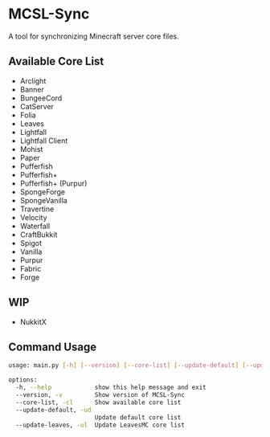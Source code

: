 # MCSL-Sync

A tool for synchronizing Minecraft server core files.

## Available Core List

- Arclight
- Banner
- BungeeCord
- CatServer
- Folia
- Leaves
- Lightfall
- Lightfall Client
- Mohist
- Paper
- Pufferfish
- Pufferfish+
- Pufferfish+ (Purpur)
- SpongeForge
- SpongeVanilla
- Travertine
- Velocity
- Waterfall
- CraftBukkit
- Spigot
- Vanilla
- Purpur
- Fabric
- Forge

## WIP

- NukkitX

## Command Usage

```bash
usage: main.py [-h] [--version] [--core-list] [--update-default] [--update-leaves]

options:
  -h, --help            show this help message and exit
  --version, -v         Show version of MCSL-Sync
  --core-list, -cl      Show available core list
  --update-default, -ud
                        Update default core list
  --update-leaves, -ul  Update LeavesMC core list
```
